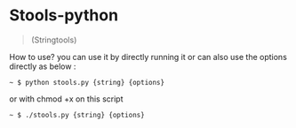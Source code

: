# Stools-python
> (Stringtools)

How to use?
you can use it by directly running it or can also use the options directly as below :

`~ $ python stools.py {string} {options}`

or with chmod +x on this script

`~ $ ./stools.py {string} {options}`
